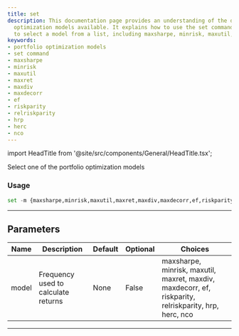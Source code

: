 ```yaml
---
title: set
description: This documentation page provides an understanding of the different portfolio
  optimization models available. It explains how to use the set command in Python
  to select a model from a list, including maxsharpe, minrisk, maxutil, and others.
keywords:
- portfolio optimization models
- set command
- maxsharpe
- minrisk
- maxutil
- maxret
- maxdiv
- maxdecorr
- ef
- riskparity
- relriskparity
- hrp
- herc
- nco
---
```


import HeadTitle from '@site/src/components/General/HeadTitle.tsx';

<HeadTitle title="portfolio/parameters/set /po - Reference | OpenBB Terminal Docs" />

Select one of the portfolio optimization models

### Usage

```python
set -m {maxsharpe,minrisk,maxutil,maxret,maxdiv,maxdecorr,ef,riskparity,relriskparity,hrp,herc,nco}
```

---

## Parameters

| Name | Description | Default | Optional | Choices |
| ---- | ----------- | ------- | -------- | ------- |
| model | Frequency used to calculate returns | None | False | maxsharpe, minrisk, maxutil, maxret, maxdiv, maxdecorr, ef, riskparity, relriskparity, hrp, herc, nco |

---
